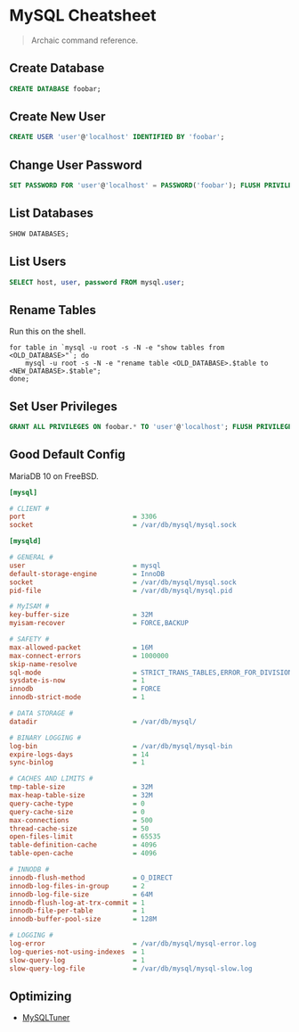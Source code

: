 # MySQL Cheatsheet

> Archaic command reference.

## Create Database
``` sql
CREATE DATABASE foobar;
```

## Create New User
``` sql
CREATE USER 'user'@'localhost' IDENTIFIED BY 'foobar';
```

## Change User Password
``` sql
SET PASSWORD FOR 'user'@'localhost' = PASSWORD('foobar'); FLUSH PRIVILEGES;
```

## List Databases
``` sql
SHOW DATABASES;
```

## List Users
``` sql
SELECT host, user, password FROM mysql.user;
```

## Rename Tables
Run this on the shell.
```
for table in `mysql -u root -s -N -e "show tables from <OLD_DATABASE>"`; do
    mysql -u root -s -N -e "rename table <OLD_DATABASE>.$table to <NEW_DATABASE>.$table";
done;
```

## Set User Privileges
``` sql
GRANT ALL PRIVILEGES ON foobar.* TO 'user'@'localhost'; FLUSH PRIVILEGES;
```

## Good Default Config
MariaDB 10 on FreeBSD.
``` ini
[mysql]

# CLIENT #
port                           = 3306
socket                         = /var/db/mysql/mysql.sock

[mysqld]

# GENERAL #
user                           = mysql
default-storage-engine         = InnoDB
socket                         = /var/db/mysql/mysql.sock
pid-file                       = /var/db/mysql/mysql.pid

# MyISAM #
key-buffer-size                = 32M
myisam-recover                 = FORCE,BACKUP

# SAFETY #
max-allowed-packet             = 16M
max-connect-errors             = 1000000
skip-name-resolve
sql-mode                       = STRICT_TRANS_TABLES,ERROR_FOR_DIVISION_BY_ZERO,NO_AUTO_CREATE_USER,NO_AUTO_VALUE_ON_ZERO,NO_ENGINE_SUBSTITUTION,NO_ZERO_DATE,NO_ZERO_IN_DATE,ONLY_FULL_GROUP_BY
sysdate-is-now                 = 1
innodb                         = FORCE
innodb-strict-mode             = 1

# DATA STORAGE #
datadir                        = /var/db/mysql/

# BINARY LOGGING #
log-bin                        = /var/db/mysql/mysql-bin
expire-logs-days               = 14
sync-binlog                    = 1

# CACHES AND LIMITS #
tmp-table-size                 = 32M
max-heap-table-size            = 32M
query-cache-type               = 0
query-cache-size               = 0
max-connections                = 500
thread-cache-size              = 50
open-files-limit               = 65535
table-definition-cache         = 4096
table-open-cache               = 4096

# INNODB #
innodb-flush-method            = O_DIRECT
innodb-log-files-in-group      = 2
innodb-log-file-size           = 64M
innodb-flush-log-at-trx-commit = 1
innodb-file-per-table          = 1
innodb-buffer-pool-size        = 128M

# LOGGING #
log-error                      = /var/db/mysql/mysql-error.log
log-queries-not-using-indexes  = 1
slow-query-log                 = 1
slow-query-log-file            = /var/db/mysql/mysql-slow.log
```

## Optimizing

- [MySQLTuner](https://github.com/major/MySQLTuner-perl)
